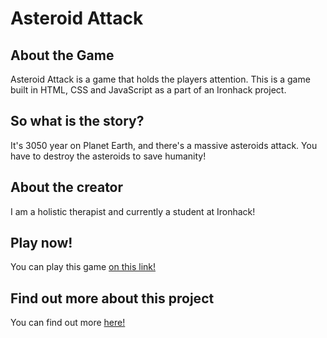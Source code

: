 # Asteroid Attack


## About the Game

Asteroid Attack is a game that holds the players attention. This is a game built in HTML, CSS and JavaScript as a part of an Ironhack project.

## So what is the story?

It's 3050 year on Planet Earth, and there's a massive asteroids attack. You have to destroy the asteroids to save humanity! 

## About the creator

I am a holistic therapist and currently a student at Ironhack!

## Play now!

You can play this game  [on this link!](https://isabela-tassia.github.io/Asteroid-attack/)

## Find out more about this project

You can find out more  [here!](https://docs.google.com/presentation/d/16Y83mSB4GJA9Lv_T9vY6XruwlMuevg8JDrvNFSElvEc/edit?usp=sharing)

